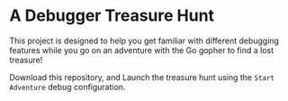 # A Debugger Treasure Hunt

This project is designed to help you get familiar with different debugging features while you go on an adventure with the Go gopher to find a lost treasure!

Download this repository, and Launch the treasure hunt using the `Start Adventure` debug configuration.